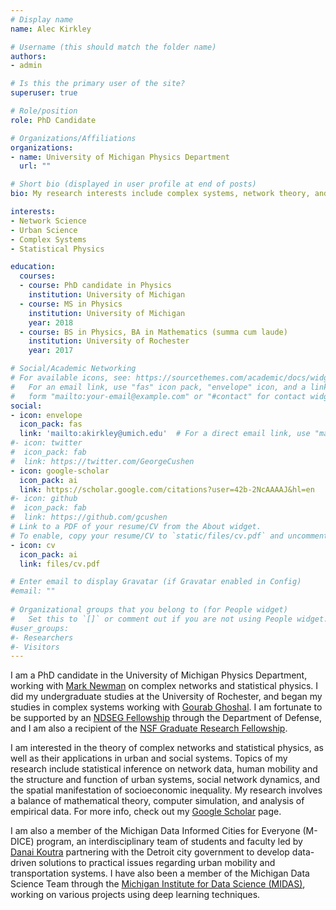 ```yaml
---
# Display name
name: Alec Kirkley

# Username (this should match the folder name)
authors:
- admin

# Is this the primary user of the site?
superuser: true

# Role/position
role: PhD Candidate

# Organizations/Affiliations
organizations:
- name: University of Michigan Physics Department
  url: ""

# Short bio (displayed in user profile at end of posts)
bio: My research interests include complex systems, network theory, and statistical physics

interests:
- Network Science
- Urban Science
- Complex Systems
- Statistical Physics

education:
  courses:
  - course: PhD candidate in Physics
    institution: University of Michigan
  - course: MS in Physics
    institution: University of Michigan
    year: 2018
  - course: BS in Physics, BA in Mathematics (summa cum laude)
    institution: University of Rochester
    year: 2017

# Social/Academic Networking
# For available icons, see: https://sourcethemes.com/academic/docs/widgets/#icons
#   For an email link, use "fas" icon pack, "envelope" icon, and a link in the
#   form "mailto:your-email@example.com" or "#contact" for contact widget.
social:
- icon: envelope
  icon_pack: fas
  link: 'mailto:akirkley@umich.edu'  # For a direct email link, use "mailto:test@example.org".
#- icon: twitter
#  icon_pack: fab
#  link: https://twitter.com/GeorgeCushen
- icon: google-scholar
  icon_pack: ai
  link: https://scholar.google.com/citations?user=42b-2NcAAAAJ&hl=en
#- icon: github
#  icon_pack: fab
#  link: https://github.com/gcushen
# Link to a PDF of your resume/CV from the About widget.
# To enable, copy your resume/CV to `static/files/cv.pdf` and uncomment the lines below.  
- icon: cv
  icon_pack: ai
  link: files/cv.pdf

# Enter email to display Gravatar (if Gravatar enabled in Config)
#email: ""
  
# Organizational groups that you belong to (for People widget)
#   Set this to `[]` or comment out if you are not using People widget.  
#user_groups:
#- Researchers
#- Visitors
---
```


I am a PhD candidate in the University of Michigan Physics Department, working with 
<a href="http://www-personal.umich.edu/~mejn/">Mark Newman</a> on complex networks and statistical physics. I did my undergraduate studies at the University of Rochester, and began my studies in complex systems working with <a href="http://gghoshal.pas.rochester.edu/">Gourab Ghoshal</a>. I am fortunate to be supported by an <a href="https://ndseg.sysplus.com/">NDSEG Fellowship</a> through the Department of Defense, and I am also a recipient of the <a href="https://www.nsfgrfp.org/">NSF Graduate Research Fellowship</a>. 

I am interested in the theory of complex networks and statistical physics, as well as their applications in urban and social systems. Topics of my research include statistical inference on network data, human mobility and the structure and function of urban systems, social network dynamics, and the spatial manifestation of socioeconomic inequality. My research involves a balance of mathematical theory, computer simulation, and analysis of empirical data. For more info, check out my <a href="https://scholar.google.com/citations?user=42b-2NcAAAAJ">Google Scholar</a> page.  

I am also a member of the Michigan Data Informed Cities for Everyone (M-DICE) program, an interdisciplinary team of students and faculty led by <a href="https://web.eecs.umich.edu/~dkoutra/">Danai Koutra</a> partnering with the Detroit city government to develop data-driven solutions to practical issues regarding urban mobility and transportation systems. I have also been a member of the Michigan Data Science Team through the <a href="https://web.eecs.umich.edu/~dkoutra/">Michigan Institute for Data Science (MIDAS)</a>, working on various projects using deep learning techniques. 








